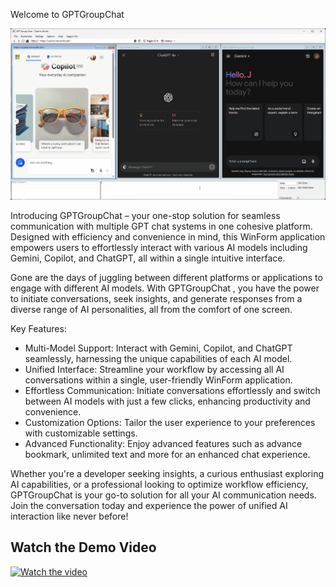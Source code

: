 
Welcome to GPTGroupChat

![plot](GPTGroupChat.gif)

Introducing GPTGroupChat – your one-stop solution for seamless communication with multiple GPT chat systems in one cohesive platform. Designed with efficiency and convenience in mind, this WinForm application empowers users to effortlessly interact with various AI models including Gemini, Copilot, and ChatGPT, all within a single intuitive interface.

Gone are the days of juggling between different platforms or applications to engage with different AI models. With GPTGroupChat , you have the power to initiate conversations, seek insights, and generate responses from a diverse range of AI personalities, all from the comfort of one screen.

Key Features:

* Multi-Model Support: Interact with Gemini, Copilot, and ChatGPT seamlessly, harnessing the unique capabilities of each AI model.
* Unified Interface: Streamline your workflow by accessing all AI conversations within a single, user-friendly WinForm application.
* Effortless Communication: Initiate conversations effortlessly and switch between AI models with just a few clicks, enhancing productivity and convenience.
* Customization Options: Tailor the user experience to your preferences with customizable settings.
* Advanced Functionality: Enjoy advanced features such as advance bookmark, unlimited text and more for an enhanced chat experience.

Whether you're a developer seeking insights, a curious enthusiast exploring AI capabilities, or a professional looking to optimize workflow efficiency, GPTGroupChat is your go-to solution for all your AI communication needs. Join the conversation today and experience the power of unified AI interaction like never before!


## Watch the Demo Video

[![Watch the video](https://img.youtube.com/vi/6p_kKhomveI/0.jpg)](https://www.youtube.com/watch?v=6p_kKhomveI)
